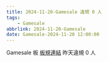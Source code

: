 ```yaml
---
title: 2024-11-20-Gamesale 違規 0 人
tags:
    - Gamesale
abbrlink: 2024-11-20-Gamesale
date: Gamesale-2024-11-20 12:00:00
---
```

Gamesale 板 [板規連結](https://www.ptt.cc/bbs/Gossiping/M.1637425085.A.07D.html)
昨天違規 0 人
